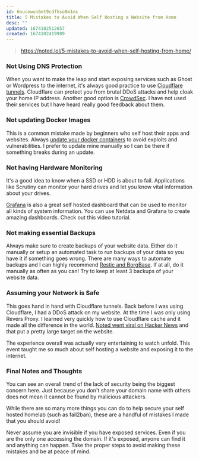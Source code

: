 ```yaml
---
id: 6nucowun6mt9cdfhso8m1ms
title: 5 Mistakes to Avoid When Self Hosting a Website from Home
desc: ""
updated: 1674102512657
created: 1674102419989
---
```


> https://noted.lol/5-mistakes-to-avoid-when-self-hosting-from-home/

### Not Using DNS Protection

When you want to make the leap and start exposing services such as Ghost or Wordpress to the internet, it's always good practice to use [Cloudflare tunnels](https://noted.lol/say-goodbye-to-reverse-proxy-and-hello-to-cloudflare-tunnels/). Cloudflare can protect you from brutal DDoS attacks and help cloak your home IP address. Another good option is [CrowdSec](https://www.smarthomebeginner.com/crowdsec-docker-compose-1-fw-bouncer/). I have not used their services but I have heard really good feedback about them.

### Not updating Docker Images

This is a common mistake made by beginners who self host their apps and websites. Always [update your docker containers](https://noted.lol/update-your-docker-apps-quick-and-easy-with-portainer/) to avoid exploits and vulnerabilities. I prefer to update mine manually so I can be there if something breaks during an update.

### Not having Hardware Monitoring

It's a good idea to know when a SSD or HDD is about to fail. Applications like Scrutiny can monitor your hard drives and let you know vital information about your drives.

[Grafana](https://grafana.com/?source=noted.lol) is also a great self hosted dashboard that can be used to monitor all kinds of system information. You can use Netdata and Grafana to create amazing dashboards. Check out this video tutorial.

### Not making essential Backups

Always make sure to create backups of your website data. Either do it manually or setup an automated task to run backups of your data so you have it if something goes wrong. There are many ways to automate backups and I can highly recommend [Restic and BorgBase](https://www.borgbase.com/?utm_source=noted). If at all, do it manually as often as you can! Try to keep at least 3 backups of your website data.

### Assuming your Network is Safe

This goes hand in hand with Cloudflare tunnels. Back before I was using Cloudflare, I had a DDoS attack on my website. At the time I was only using Revers Proxy. I learned very quickly how to use Cloudflare cache and it made all the difference in the world. [Noted went viral on Hacker News](https://noted.lol/noted-survived-top-3-on-hacker-news-how-did-it-effect-my-homelab/) and that put a pretty large target on the website.

The experience overall was actually very entertaining to watch unfold. This event taught me so much about self hosting a website and exposing it to the internet.

### Final Notes and Thoughts

You can see an overall trend of the lack of security being the biggest concern here. Just because you don't share your domain name with others does not mean it cannot be found by malicious attackers.

While there are so many more things you can do to help secure your self hosted homelab (such as fail2ban), these are a handful of mistakes I made that you should avoid!

Never assume you are invisible if you have exposed services. Even if you are the only one accessing the domain. If it's exposed, anyone can find it and anything can happen. Take the proper steps to avoid making these mistakes and be at peace of mind.

